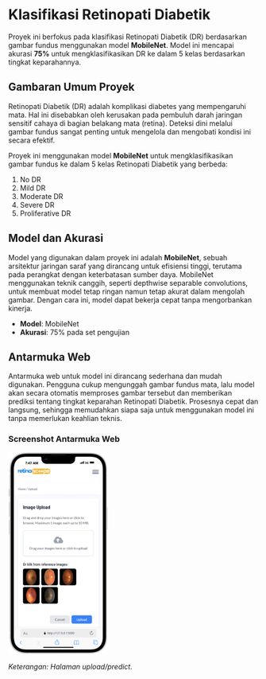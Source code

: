 # Klasifikasi Retinopati Diabetik

Proyek ini berfokus pada klasifikasi Retinopati Diabetik (DR) berdasarkan gambar fundus menggunakan model **MobileNet**. Model ini mencapai akurasi **75%** untuk mengklasifikasikan DR ke dalam 5 kelas berdasarkan tingkat keparahannya.

## Gambaran Umum Proyek

Retinopati Diabetik (DR) adalah komplikasi diabetes yang mempengaruhi mata. Hal ini disebabkan oleh kerusakan pada pembuluh darah jaringan sensitif cahaya di bagian belakang mata (retina). Deteksi dini melalui gambar fundus sangat penting untuk mengelola dan mengobati kondisi ini secara efektif.

Proyek ini menggunakan model **MobileNet** untuk mengklasifikasikan gambar fundus ke dalam 5 kelas Retinopati Diabetik yang berbeda:

1. No DR
2. Mild DR
3. Moderate DR
4. Severe DR
5. Proliferative DR

## Model dan Akurasi

Model yang digunakan dalam proyek ini adalah **MobileNet**, sebuah arsitektur jaringan saraf yang dirancang untuk efisiensi tinggi, terutama pada perangkat dengan keterbatasan sumber daya. MobileNet menggunakan teknik canggih, seperti depthwise separable convolutions, untuk membuat model tetap ringan namun tetap akurat dalam mengolah gambar. Dengan cara ini, model dapat bekerja cepat tanpa mengorbankan kinerja.

- **Model**: MobileNet
- **Akurasi**: 75% pada set pengujian

## Antarmuka Web

Antarmuka web untuk model ini dirancang sederhana dan mudah digunakan. Pengguna cukup mengunggah gambar fundus mata, lalu model akan secara otomatis memproses gambar tersebut dan memberikan prediksi tentang tingkat keparahan Retinopati Diabetik. Prosesnya cepat dan langsung, sehingga memudahkan siapa saja untuk menggunakan model ini tanpa memerlukan keahlian teknis.

### Screenshot Antarmuka Web

<img src="https://github.com/restudev/retinascope/blob/566438595976da50f1becb5095d536a21746b22a/static/img/upload-ui.png" alt="Halaman Upload" width="200" />

*Keterangan: Halaman upload/predict.*
